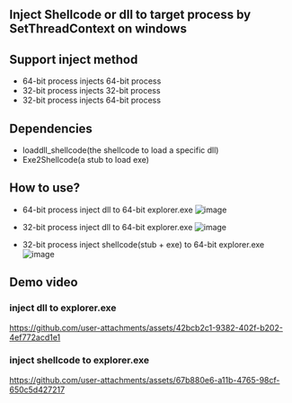 ## Inject Shellcode or dll to target process by SetThreadContext on windows

## Support inject method
- 64-bit process injects 64-bit process
- 32-bit process injects 32-bit process
- 32-bit process injects 64-bit process

## Dependencies
- loaddll_shellcode(the shellcode to load a specific dll)
- Exe2Shellcode(a stub to load exe)

## How to use?
- 64-bit process inject dll to 64-bit explorer.exe
![image](https://github.com/user-attachments/assets/a9926032-e26d-4137-a839-f6dedb20e7a8)

- 32-bit process inject dll to 64-bit explorer.exe
![image](https://github.com/user-attachments/assets/4e453722-a52f-4421-b4ea-7e7b489407bc)

- 32-bit process inject shellcode(stub + exe) to 64-bit explorer.exe
![image](https://github.com/user-attachments/assets/f900dda6-7e31-4db5-8741-654c25e1a3af)


## Demo video
### inject dll to explorer.exe
https://github.com/user-attachments/assets/42bcb2c1-9382-402f-b202-4ef772acd1e1

### inject shellcode to explorer.exe
https://github.com/user-attachments/assets/67b880e6-a11b-4765-98cf-650c5d427217


